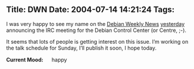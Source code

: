 Title: DWN
Date: 2004-07-14 14:21:24
Tags: 
---
<p>I was very happy to see my name on the <a href="http://www.debian.org/News/weekly">Debian Weekly News</a> <a href="http://www.debian.org/News/weekly/2004/27/">yesterday</a> announcing the IRC meeting for the Debian Control Center (or Centre, ;-).</p>

<p>It seems that lots of people is getting interest on this issue. I&#8217;m working on the talk schedule for Sunday, I&#8217;ll publish it soon, I hope today.</p>

<p><strong>Current Mood:</strong> <img width="15" height="15" src="http://stat.livejournal.com/img/mood/growf/smileys/smile.gif"/> happy</p>
